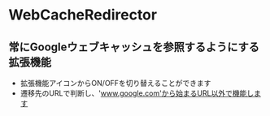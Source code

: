 # WebCacheRedirector
## 常にGoogleウェブキャッシュを参照するようにする拡張機能
* 拡張機能アイコンからON/OFFを切り替えることができます
* 遷移先のURLで判断し、'www.google.com'から始まるURL以外で機能します